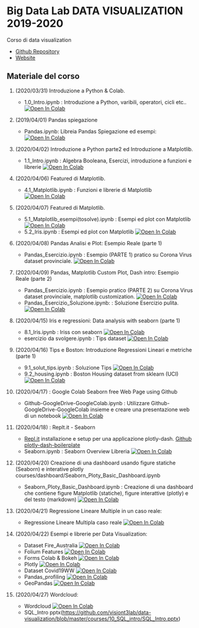 # Big Data Lab DATA VISUALIZATION 2019-2020
Corso di data visualization 

* [Github Repository](https://github.com/visiont3lab/data-visualization)
* [Website](https://visiont3lab.github.io/data-visualization/)

## Materiale del corso

1. (2020/03/31) Introduzione a Python & Colab.
    * 1.0_Intro.ipynb : Introduzione a Python, varibili, operatori, cicli etc..  [![Open In Colab](https://colab.research.google.com/assets/colab-badge.svg)](https://colab.research.google.com/github/visiont3lab/data-visualization/blob/master/courses/01_Intro/1.0_Intro.ipynb)
    
2. (2019/04/01) Pandas spiegazione
    * Pandas.ipynb: Libreia Pandas Spiegazione ed esempi:  [![Open In Colab](https://colab.research.google.com/assets/colab-badge.svg)](https://colab.research.google.com/github/visiont3lab/data-visualization/blob/master/courses/02_Pandas/Pandas.ipynb)

3. (2020/04/02) Introduzione a Python parte2 ed Introduzione a Matplotlib.
    * 1.1_Intro.ipynb : Algebra Booleana, Esercizi, introduzione a funzioni e librerie  [![Open In Colab](https://colab.research.google.com/assets/colab-badge.svg)](https://colab.research.google.com/github/visiont3lab/data-visualization/blob/master/courses/01_Intro/1.1_Intro.ipynb)

4. (2020/04/06) Featured di Matplotlib.
    * 4.1_Matplotlib.ipynb : Funzioni e librerie di Matplotlib [![Open In Colab](https://colab.research.google.com/assets/colab-badge.svg)](https://colab.research.google.com/github/visiont3lab/data-visualization/blob/master/courses/04_Matplotlib/4.1_Matplotlib.ipynb)
    
5. (2020/04/07) Featured di Matplotlib.
    * 5.1_Matplotlib_esempi(tosolve).ipynb : Esempi ed plot con Matplotlib [![Open In Colab](https://colab.research.google.com/assets/colab-badge.svg)](https://colab.research.google.com/github/visiont3lab/data-visualization/blob/master/courses/05_Matplotlib_Iris/5.1_Matplotlib_esempi(tosolve).ipynb)
    * 5.2_Iris.ipynb : Esempi ed plot con Matplotlib [![Open In Colab](https://colab.research.google.com/assets/colab-badge.svg)](https://colab.research.google.com/github/visiont3lab/data-visualization/blob/master/courses/05_Matplotlib_Iris/5.2_Iris.ipynb)  
    
6. (2020/04/08) Pandas Analisi e Plot: Esempio Reale (parte 1)
    * Pandas_Esercizio.ipynb : Esempio (PARTE 1) pratico su Corona Virus dataset provinciale. [![Open In Colab](https://colab.research.google.com/assets/colab-badge.svg)](https://colab.research.google.com/github/visiont3lab/data-visualization/blob/master/courses/02_Pandas/Pandas_Esercizio.ipynb)

7. (2020/04/09) Pandas, Matplotlib Custom Plot, Dash intro: Esempio Reale (parte 2)
    * Pandas_Esercizio.ipynb : Esempio pratico (PARTE 2) su Corona Virus dataset provinciale, matplotlib customization. [![Open In Colab](https://colab.research.google.com/assets/colab-badge.svg)](https://colab.research.google.com/github/visiont3lab/data-visualization/blob/master/courses/02_Pandas/Pandas_Esercizio_dashweb.ipynb)
    * Pandas_Esercizio_Soluzione.ipynb: : Soluzione Esercizio pulita.[![Open In Colab](https://colab.research.google.com/assets/colab-badge.svg)](https://colab.research.google.com/github/visiont3lab/data-visualization/blob/master/courses/02_Pandas/Pandas_Esercizio_Soluzione.ipynb)
 
 8. (2020/04/15) Iris e regressioni: Data analysis with seaborn (parte 1)
    * 8.1_Iris.ipynb : Iriss con seaborn [![Open In Colab](https://colab.research.google.com/assets/colab-badge.svg)](https://colab.research.google.com/github/visiont3lab/data-visualization/blob/master/courses/05_Matplotlib_Iris/8.1_Iris.ipynb)
    * esercizio da svolgere.ipynb : Tips dataset [![Open In Colab](https://colab.research.google.com/assets/colab-badge.svg)](https://colab.research.google.com/github/visiont3lab/data-visualization/blob/master/courses/05_Matplotlib_Iris/to_solve_tips.ipynb) 

9. (2020/04/16) Tips e Boston: Introduzione Regressioni Lineari e metriche (parte 1)
    * 9.1_solut_tips.ipynb : Soluzione Tips [![Open In Colab](https://colab.research.google.com/assets/colab-badge.svg)](https://colab.research.google.com/github/visiont3lab/data-visualization/blob/master/courses/06_Dataset/9.1_solut_tips.ipynb)
    * 9.2_housing.ipynb : Boston Housing dataset from sklearn (UCI) [![Open In Colab](https://colab.research.google.com/assets/colab-badge.svg)](https://colab.research.google.com/github/visiont3lab/data-visualization/blob/master/courses/06_Dataset/9.2_housing.ipynb) 
    
10. (2020/04/17) : Google Colab Seaborn free Web Page using Github 
    * Github-GoogleDrive-GoogleColab.ipynb : Utilizzare Github-GoogleDrive-GoogleColab insieme e creare una presentazione web di un notebook  [![Open In Colab](https://colab.research.google.com/assets/colab-badge.svg)](https://colab.research.google.com/github/visiont3lab/data-visualization/blob/master/courses/Setup/Github-GoogleDrive-GoogleColab.ipynb)
 
11. (2020/04/18) : Replt.it - Seaborn 
    * [Repl.it](https://repl.it/) installazione e setup per una applicazione plotly-dash. [Github plotly-dash-boilerplate](https://github.com/visiont3lab/plotly-dash-boilerplate.git) 
    * Seaborn.ipynb : Seaborn Overview Libreria [![Open In Colab](https://colab.research.google.com/assets/colab-badge.svg)](https://colab.research.google.com/github/visiont3lab/data-visualization/blob/master/courses/seaborn/Seaborn.ipynb) 

12. (2020/04/20) Creazione di una dashboard usando figure statiche (Seaborn) e interative plotly
courses/dashboard/Seaborn_Ploty_Basic_Dashboard.ipynb
    * Seaborn_Ploty_Basic_Dashboard.ipynb : Creazione di una dashboard che contiene figure Matplotlib (statiche), figure interattive (plotly) e del testo (markdown) [![Open In Colab](https://colab.research.google.com/assets/colab-badge.svg)](https://colab.research.google.com/github/visiont3lab/data-visualization/blob/master/courses/dashboard/Seaborn_Ploty_Basic_Dashboard.ipynb) 

13. (2020/04/21) Regressione Lineare Multiple in un caso reale: 
    * Regressione Lineare Multipla caso reale [![Open In Colab](https://colab.research.google.com/assets/colab-badge.svg)](https://colab.research.google.com/github/visiont3lab/data-visualization/blob/master/courses/07_Realcase/Regressore.ipynb) 

14. (2020/04/22)  Esempi e librerie per Data Visualization: 
    * Dataset Fire_Australia [![Open In Colab](https://colab.research.google.com/assets/colab-badge.svg)](https://colab.research.google.com/github/visiont3lab/data-visualization/blob/master/courses/08_Plotly_Bokeh/Fire_Australia19.ipynb) 
    * Folium Features [![Open In Colab](https://colab.research.google.com/assets/colab-badge.svg)](https://colab.research.google.com/github/visiont3lab/data-visualization/blob/master/courses/08_Plotly_Bokeh/GIS.ipynb) 
    * Forms Colab & Bokeh  [![Open In Colab](https://colab.research.google.com/assets/colab-badge.svg)](https://colab.research.google.com/github/visiont3lab/data-visualization/blob/master/courses/08_Plotly_Bokeh/Bokeh_forms.ipynb)
    * Plotly  [![Open In Colab](https://colab.research.google.com/assets/colab-badge.svg)](https://colab.research.google.com/github/visiont3lab/data-visualization/blob/master/courses/08_Plotly_Bokeh/Plotly.ipynb)
    * Dataset Covid19WW  [![Open In Colab](https://colab.research.google.com/assets/colab-badge.svg)](https://colab.research.google.com/github/visiont3lab/data-visualization/blob/master/courses/08_Plotly_Bokeh/Covid19WW.ipynb)
    * Pandas_profiling  [![Open In Colab](https://colab.research.google.com/assets/colab-badge.svg)](https://colab.research.google.com/github/visiont3lab/data-visualization/blob/master/courses/08_Plotly_Bokeh/Pandas_profiling.ipynb)
    * GeoPandas  [![Open In Colab](https://colab.research.google.com/assets/colab-badge.svg)](https://colab.research.google.com/github/visiont3lab/data-visualization/blob/master/courses/08_Plotly_Bokeh/Geo_Pandas.ipynb)

15. (2020/04/27)  Wordcloud: 
    * Wordcloud [![Open In Colab](https://colab.research.google.com/assets/colab-badge.svg)](https://colab.research.google.com/github/visiont3lab/data-visualization/blob/master/courses/09_Wordcloud/wordcloud_es.ipynb) 
    * SQL_Intro pptx(https://github.com/visiont3lab/data-visualization/blob/master/courses/10_SQL_intro/SQL_Intro.pptx) 
